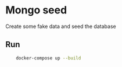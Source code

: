 # Mongo seed
Create some fake data and seed the database

## Run
```sh
    docker-compose up --build
```
